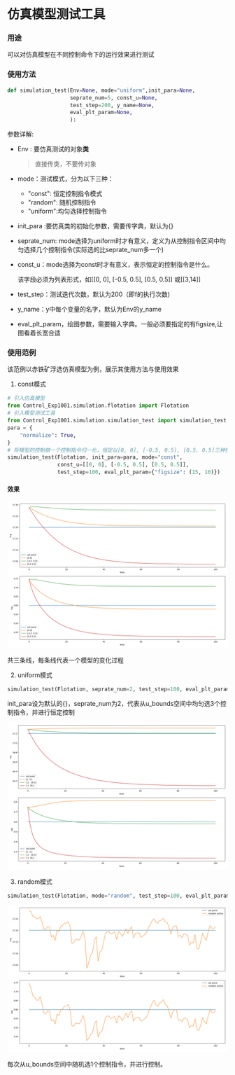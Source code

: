 # 仿真模型测试工具

### 用途

可以对仿真模型在不同控制命令下的运行效果进行测试

### 使用方法

```python
def simulation_test(Env=None, mode="uniform",init_para=None,
                    seprate_num=5, const_u=None,
                    test_step=200, y_name=None,
                    eval_plt_param=None,
                    ):

```



参数详解:

- Env : 要仿真测试的对象**类**

  > 直接传类，不要传对象

- mode：测试模式，分为以下三种：

  - "const": 恒定控制指令模式
  - "random": 随机控制指令
  - "uniform":均匀选择控制指令

- init_para :要仿真类的初始化参数，需要传字典，默认为{}

- seprate_num: mode选择为uniform时才有意义，定义为从控制指令区间中均匀选择几个控制指令(实际选的比seprate_num多一个)

- const_u：mode选择为const时才有意义，表示恒定的控制指令是什么。

  该字段必须为列表形式，如[[0, 0], [-0.5, 0.5], [0.5, 0.5]] 或[[3,14]]

- test_step：测试迭代次数，默认为200（即f的执行次数)

- y_name：y中每个变量的名字，默认为Env的y_name

- eval_plt_param，绘图参数，需要输入字典。一般必须要指定的有figsize,让图看着长宽合适


### 使用范例

该范例以赤铁矿浮选仿真模型为例，展示其使用方法与使用效果

1. const模式

```python
# 引入仿真模型
from Control_Exp1001.simulation.flotation import Flotation
# 引入模型测试工具
from Control_Exp1001.simulation.simulation_test import simulation_test
para = {
    "normalize": True,
}
# 将模型的控制做一个控制指令归一化，恒定以[0, 0], [-0.5, 0.5], [0.5, 0.5]三种控制指令进行控制
simulation_test(Flotation, init_para=para, mode="const",
                const_u=[[0, 0], [-0.5, 0.5], [0.5, 0.5]],
                test_step=100, eval_plt_param={"figsize": (15, 10)})

```

#### 效果

<img src="仿真模型测试工具.assets/image-20190102120259433-6401779.png" width=700>

共三条线，每条线代表一个模型的变化过程

2. uniform模式

```python
simulation_test(Flotation, seprate_num=2, test_step=100, eval_plt_param={"figsize": (15, 10)})
```

init_para设为默认的{}，seprate_num为2，代表从u_bounds空间中均匀选3个控制指令，并进行恒定控制

<img src="仿真模型测试工具.assets/image-20190102120646532-6402006.png" width=700>

3. random模式

```python
simulation_test(Flotation, mode="random", test_step=100, eval_plt_param={"figsize": (15, 10)})
```

<img src="仿真模型测试工具.assets/image-20190102121003290-6402203.png" width=700>

每次从u_bounds空间中随机选1个控制指令，并进行控制。